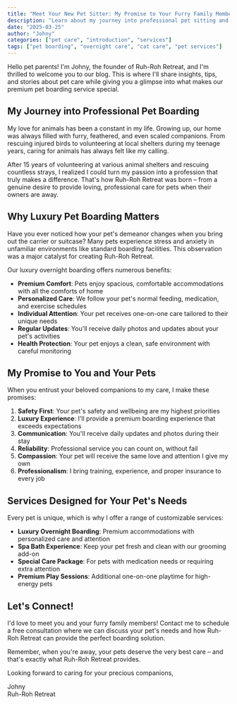 ```yaml
---
title: "Meet Your New Pet Sitter: My Promise to Your Furry Family Members"
description: "Learn about my journey into professional pet sitting and the care standards I uphold for every animal in my care at Ruh-Roh Retreat."
date: "2025-03-25"
author: "Johny"
categories: ["pet care", "introduction", "services"]
tags: ["pet boarding", "overnight care", "cat care", "pet services"]
---
```


Hello pet parents! I'm Johny, the founder of Ruh-Roh Retreat, and I'm thrilled to welcome you to our blog. This is where I'll share insights, tips, and stories about pet care while giving you a glimpse into what makes our premium pet boarding service special.

## My Journey into Professional Pet Boarding

My love for animals has been a constant in my life. Growing up, our home was always filled with furry, feathered, and even scaled companions. From rescuing injured birds to volunteering at local shelters during my teenage years, caring for animals has always felt like my calling.

After 15 years of volunteering at various animal shelters and rescuing countless strays, I realized I could turn my passion into a profession that truly makes a difference. That's how Ruh-Roh Retreat was born – from a genuine desire to provide loving, professional care for pets when their owners are away.

## Why Luxury Pet Boarding Matters

Have you ever noticed how your pet's demeanor changes when you bring out the carrier or suitcase? Many pets experience stress and anxiety in unfamiliar environments like standard boarding facilities. This observation was a major catalyst for creating Ruh-Roh Retreat.

Our luxury overnight boarding offers numerous benefits:

- **Premium Comfort**: Pets enjoy spacious, comfortable accommodations with all the comforts of home
- **Personalized Care**: We follow your pet's normal feeding, medication, and exercise schedules
- **Individual Attention**: Your pet receives one-on-one care tailored to their unique needs
- **Regular Updates**: You'll receive daily photos and updates about your pet's activities
- **Health Protection**: Your pet enjoys a clean, safe environment with careful monitoring

## My Promise to You and Your Pets

When you entrust your beloved companions to my care, I make these promises:

1. **Safety First**: Your pet's safety and wellbeing are my highest priorities
2. **Luxury Experience**: I'll provide a premium boarding experience that exceeds expectations
3. **Communication**: You'll receive daily updates and photos during their stay
4. **Reliability**: Professional service you can count on, without fail
5. **Compassion**: Your pet will receive the same love and attention I give my own
6. **Professionalism**: I bring training, experience, and proper insurance to every job

## Services Designed for Your Pet's Needs

Every pet is unique, which is why I offer a range of customizable services:

- **Luxury Overnight Boarding**: Premium accommodations with personalized care and attention
- **Spa Bath Experience**: Keep your pet fresh and clean with our grooming add-on
- **Special Care Package**: For pets with medication needs or requiring extra attention
- **Premium Play Sessions**: Additional one-on-one playtime for high-energy pets

## Let's Connect!

I'd love to meet you and your furry family members! Contact me to schedule a free consultation where we can discuss your pet's needs and how Ruh-Roh Retreat can provide the perfect boarding solution.

Remember, when you're away, your pets deserve the very best care – and that's exactly what Ruh-Roh Retreat provides.

Looking forward to caring for your precious companions,

Johny  
Ruh-Roh Retreat
